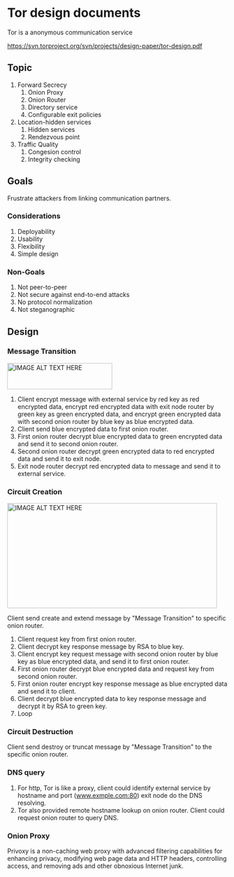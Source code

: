 # Tor design documents
Tor is a anonymous communication service

https://svn.torproject.org/svn/projects/design-paper/tor-design.pdf

## Topic
1. Forward Secrecy
    1. Onion Proxy
    1. Onion Router
    1. Directory service
    1. Configurable exit policies
1. Location-hidden services
    1. Hidden services
    1. Rendezvous point
1. Traffic Quality
    1. Congesion control
    1. Integrity checking

## Goals
Frustrate attackers from linking communication partners.

### Considerations
1. Deployability
1. Usability
1. Flexibility
1. Simple design

### Non-Goals
1. Not peer-to-peer
1. Not secure against end-to-end attacks
1. No protocol normalization
1. Not steganographic

## Design

### Message Transition
<img src="https://raw.githubusercontent.com/easonlin/easonlin.github.io/master/_posts/tor_message.png" 
alt="IMAGE ALT TEXT HERE" width="240" height="60" border="0" />

1. Client encrypt message with external service by red key as red encrypted data, 
encrypt red encrypted data with exit node router by green key as green encrypted data, 
and encrypt green encrypted data with second onion router by blue key as blue encrypted data.
1. Client send blue encrypted data to first onion router.
1. First onion router decrypt blue encrypted data to green encrypted data and send it to second onion router.
1. Second onion router decrypt green encrypted data to red encrypted data and send it to exit node.
1. Exit node router decrypt red encrypted data to message and send it to external service.

### Circuit Creation
<img src="https://raw.githubusercontent.com/easonlin/easonlin.github.io/master/_posts/2017-05-21-tor-design-document-read-experience-create-circuit.png" 
alt="IMAGE ALT TEXT HERE" width="480" height="240" border="0" />

Client send create and extend message by "Message Transition" to specific onion router.

1. Client request key from first onion router.
1. Client decrypt key response message by RSA to blue key.
1. Client encrypt key request message with second onion router by blue key as blue encrypted data, 
and send it to first onion router.
1. First onion router decrypt blue encrypted data and request key from second onion router.
1. First onion router encrypt key response message as blue encrypted data and send it to client.
1. Client decrypt blue encrypted data to key response message and decrypt it by RSA to green key.
1. Loop

### Circuit Destruction
Client send destroy or truncat message by "Message Transition" to the specific onion router.

### DNS query
1. For http, Tor is like a proxy, 
client could identify external service by hostname and port (www.exmple.com:80)
exit node do the DNS resolving.
1. Tor also provided remote hostname lookup on onion router. 
Client could request onion router to query DNS.


### Onion Proxy
Privoxy is a non-caching web proxy with advanced filtering capabilities for enhancing privacy, modifying web page data and HTTP headers, controlling access, and removing ads and other obnoxious Internet junk.

